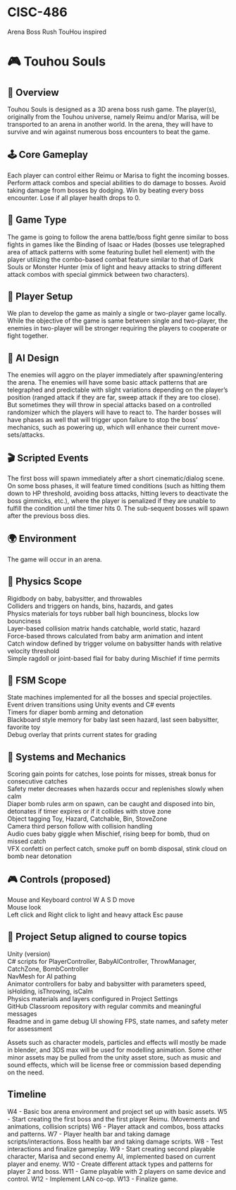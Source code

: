 # CISC-486
Arena Boss Rush TouHou inspired

# 🎮 Touhou Souls

## 📌 Overview
Touhou Souls is designed as a 3D arena boss rush game. The player(s), originally from the Touhou universe, namely Reimu and/or Marisa, will be transported to an arena in another world. In the arena, they will have to survive and win against numerous boss encounters to beat the game.

## 🕹️ Core Gameplay
Each player can control either Reimu or Marisa to fight the incoming bosses.
Perform attack combos and special abilities to do damage to bosses.
Avoid taking damage from bosses by dodging.
Win by beating every boss encounter.
Lose if all player health drops to 0.

## 🎯 Game Type
The game is going to follow the arena battle/boss fight genre similar to boss fights in games like the Binding of Isaac or Hades (bosses use telegraphed area of attack patterns with some featuring bullet hell element) with the player utilizing the combo-based combat feature similar to that of Dark Souls or Monster Hunter (mix of light and heavy attacks to string different attack combos with special gimmick between two characters). 

## 👥 Player Setup
We plan to develop the game as mainly a single or two-player game locally. While the objective of the game is same between single and two-player, the enemies in two-player will be stronger requiring the players to cooperate or fight together. 

## 🤖 AI Design
The enemies will aggro on the player immediately after spawning/entering the arena. The enemies will have some basic attack patterns that are telegraphed and predictable with slight variations depending on the player’s position (ranged attack if they are far, sweep attack if they are too close). But sometimes they will throw in special attacks based on a controlled randomizer which the players will have to react to. The harder bosses will have phases as well that will trigger upon failure to stop the boss’ mechanics, such as powering up, which will enhance their current move-sets/attacks. 

## 🎬 Scripted Events
The first boss will spawn immediately after a short cinematic/dialog scene. On some boss phases, it will feature timed conditions (such as hitting them down to HP threshold, avoiding boss attacks, hitting levers to deactivate the boss gimmicks, etc.), where the player is penalized if they are unable to fulfill the condition until the timer hits 0. The sub-sequent bosses will spawn after the previous boss dies.

## 🌍 Environment
The game will occur in an arena. 

## 🧪 Physics Scope
Rigidbody on baby, babysitter, and throwables  
Colliders and triggers on hands, bins, hazards, and gates  
Physics materials for toys rubber ball high bounciness, blocks low bounciness  
Layer-based collision matrix hands catchable, world static, hazard  
Force-based throws calculated from baby arm animation and intent  
Catch window defined by trigger volume on babysitter hands with relative velocity threshold  
Simple ragdoll or joint-based flail for baby during Mischief if time permits

## 🧠 FSM Scope
State machines implemented for all the bosses and special projectiles.
Event driven transitions using Unity events and C# events  
Timers for diaper bomb arming and detonation  
Blackboard style memory for baby last seen hazard, last seen babysitter, favorite toy  
Debug overlay that prints current states for grading

## 🧩 Systems and Mechanics
Scoring gain points for catches, lose points for misses, streak bonus for consecutive catches  
Safety meter decreases when hazards occur and replenishes slowly when calm  
Diaper bomb rules arm on spawn, can be caught and disposed into bin, detonates if timer expires or if it collides with stove zone  
Object tagging Toy, Hazard, Catchable, Bin, StoveZone  
Camera third person follow with collision handling  
Audio cues baby giggle when Mischief, rising beep for bomb, thud on missed catch  
VFX confetti on perfect catch, smoke puff on bomb disposal, stink cloud on bomb near detonation

## 🎮 Controls (proposed)
Mouse and Keyboard control
W A S D move  
Mouse look  
Left click and Right click to light and heavy attack
Esc pause

## 📂 Project Setup aligned to course topics
Unity (version)  
C# scripts for PlayerController, BabyAIController, ThrowManager, CatchZone, BombController  
NavMesh for AI pathing  
Animator controllers for baby and babysitter with parameters speed, isHolding, isThrowing, isCalm  
Physics materials and layers configured in Project Settings  
GitHub Classroom repository with regular commits and meaningful messages  
Readme and in game debug UI showing FPS, state names, and safety meter for assessment

Assets such as character models, particles and effects will mostly be made in blender, and 3DS max will be used for modelling animation. Some other minor assets may be pulled from the unity asset store, such as music and sound effects, which will be license free or commission based depending on the need. 

## Timeline
W4 - Basic box arena environment and project set up with basic assets.
W5 - Start creating the first boss and the first player Reimu. (Movements and animations, collision scripts)
W6 - Player attack and combos, boss attacks and patterns.
W7 - Player health bar and taking damage scripts/interactions. Boss health bar and taking damage scripts.
W8 - Test interactions and finalize gameplay.
W9 - Start creating second playable character, Marisa and second enemy AI, implemented based on current player and enemy.
W10 - Create different attack types and patterns for player 2 and boss.
W11 - Game playable with 2 players on same device and control.
W12 - Implement LAN co-op.
W13 - Finalize game.
